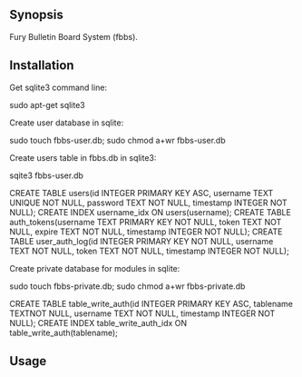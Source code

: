 ## Synopsis

Fury Bulletin Board System (fbbs).

## Installation

Get sqlite3 command line:

sudo apt-get sqlite3

Create user database in sqlite:

sudo touch fbbs-user.db; sudo chmod a+wr fbbs-user.db

Create users table in fbbs.db in sqlite3:

sqite3 fbbs-user.db
> 
CREATE TABLE users(id INTEGER PRIMARY KEY ASC, username TEXT UNIQUE NOT NULL, password TEXT NOT NULL, timestamp INTEGER NOT NULL);
CREATE INDEX username_idx ON users(username);
CREATE TABLE auth_tokens(username TEXT PRIMARY KEY NOT NULL, token TEXT NOT NULL, expire TEXT NOT NULL, timestamp INTEGER NOT NULL);
CREATE TABLE user_auth_log(id INTEGER PRIMARY KEY NOT NULL, username TEXT NOT NULL, token TEXT NOT NULL, timestamp INTEGER NOT NULL);

Create private database for modules in sqlite:

sudo touch fbbs-private.db; sudo chmod a+wr fbbs-private.db
>
CREATE TABLE table_write_auth(id INTEGER PRIMARY KEY ASC, tablename TEXTNOT NULL, username TEXT NOT NULL, timestamp INTEGER NOT NULL);
CREATE INDEX table_write_auth_idx ON table_write_auth(tablename);
 
## Usage



